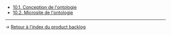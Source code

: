 - [10.1. Conception de l'ontologie](/product_backlog/ontologie/contenu_ontologie.md)
- [10.2. Microsite de l'ontologie](/product_backlog/ontologie/contenu_microsite.md)

---
→ [Retour à l'index du product backlog](/product_backlog/index.md)